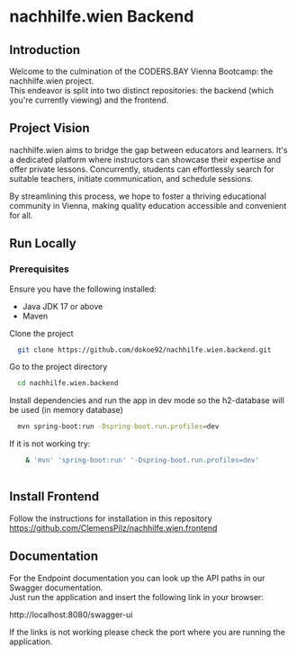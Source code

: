 
# nachhilfe.wien Backend

## Introduction
Welcome to the culmination of the CODERS.BAY Vienna Bootcamp: the nachhilfe.wien project.  
This endeavor is split into two distinct repositories: the backend (which you're currently viewing) and the frontend.

## Project Vision
nachhilfe.wien aims to bridge the gap between educators and learners. It's a dedicated platform where instructors can showcase their expertise and offer private lessons. Concurrently, students can effortlessly search for suitable teachers, initiate communication, and schedule sessions.

By streamlining this process, we hope to foster a thriving educational community in Vienna, making quality education accessible and convenient for all.




## Run Locally

### Prerequisites
Ensure you have the following installed:
- Java JDK 17 or above
- Maven

Clone the project

```bash
  git clone https://github.com/dokoe92/nachhilfe.wien.backend.git
```

Go to the project directory

```bash
  cd nachhilfe.wien.backend
```

Install dependencies and run the app in dev mode so the h2-database will be used (in memory database)

```bash
  mvn spring-boot:run -Dspring-boot.run.profiles=dev

```

  If it is not working try:
```bash
    & 'mvn' 'spring-boot:run' '-Dspring-boot.run.profiles=dev'
    
```

## Install Frontend

Follow the instructions for installation in this repository  
https://github.com/ClemensPilz/nachhilfe.wien.frontend



## Documentation

For the Endpoint documentation you can look up the API paths in our Swagger documentation.   
Just run the application and insert the following link in your browser:  

http://localhost:8080/swagger-ui

If the links is not working please check the port where you are running the application.
